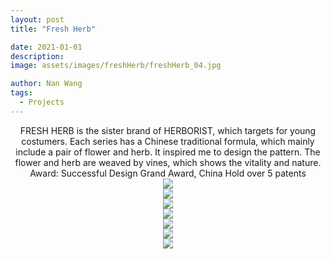```yaml
---
layout: post
title: "Fresh Herb"

date: 2021-01-01
description:
image: assets/images/freshHerb/freshHerb_04.jpg

author: Nan Wang
tags:
  - Projects
---
```


<div class="section-padding bg-white" align="center">
FRESH HERB is the sister brand of HERBORIST, which targets for young costumers. Each series has a Chinese traditional formula, which mainly include a pair of flower and herb. It inspired me to design the pattern. The flower and herb are weaved by vines, which shows the vitality and nature.  
<br>
Award: Successful Design Grand Award, China
Hold over 5 patents
</div>

<div class="section-padding" align="center">
<img source type="img/png" src="{{ "assets/images/freshHerb/freshHerb_05.png" | relative_url }}"/>
</div>

<div class="section-padding" align="center">
<img source type="img/jpg" src="{{ "assets/images/freshHerb/freshHerb_01.jpg" | relative_url }}"/>
</div>

<div class="section-padding" align="center">
<img source type="img/jpg" src="{{ "assets/images/freshHerb/freshHerb_02.jpg" | relative_url }}"/>
</div>

<div class="section-padding" align="center">
<img source type="img/jpg" src="{{ "assets/images/freshHerb/freshHerb_03.jpg" | relative_url }}"/>
</div>

<div class="section-padding" align="center">
<img source type="img/jpg" src="{{ "assets/images/freshHerb/freshHerb_04.jpg" | relative_url }}"/>
</div>

<div class="section-padding" align="center">
<img source type="img/png" src="{{ "assets/images/freshHerb/freshHerb_06.png" | relative_url }}"/>
</div>

<div class="section-padding" align="center">
<img source type="img/jpg"  src="{{ "assets/images/freshHerb/freshHerb_07.jpg" | relative_url }}"/>
</div>
